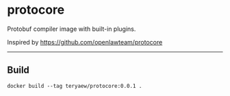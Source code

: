 # protocore

Protobuf compiler image with built-in plugins.

Inspired by https://github.com/openlawteam/protocore

---

## Build

`docker build --tag teryaew/protocore:0.0.1 .`